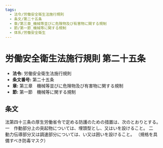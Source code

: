 ```yaml
---
tags:
  - 法令/労働安全衛生法施行規則
  - 条文/第二十五条
  - 章/第三章_機械等並びに危険物及び有害物に関する規制
  - 節/第一節_機械等に関する規制
  - 体系/労働安全衛生
---
```

# 労働安全衛生法施行規則 第二十五条

- **法令:** 労働安全衛生法施行規則
- **条文番号:** 第二十五条
- **章:** 第三章　機械等並びに危険物及び有害物に関する規制
- **節:** 第一節　機械等に関する規制

## 条文
法第四十三条の厚生労働省令で定める防護のための措置は、次のとおりとする。
一　作動部分上の突起物については、埋頭型とし、又はいを設けること。
二　動力伝導部分又は調速部分については、い又は囲いを設けること。
（規格を具備すべき防毒マスク）

